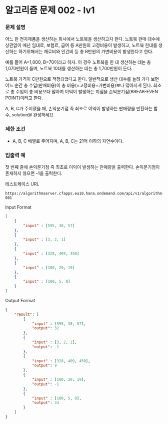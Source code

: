 # **알고리즘 문제 002 - lv1**

### **문제 설명**

어느 한 전자제품을 생산하는 회사에서 노트북을 생산하고자 한다. 노트북 판매 대수에 상관없이 매년 임대료, 보험료, 급여 등 A만원의 고정비용이 발생하고, 노트북 한대를 생산하는 하기위해서는 재료비와 인건비 등 총 B만원의 가변비용이 발생한다고 한다.

예를 들어 A=1,000, B=70이라고 하자. 이 경우 노트북을 한 대 생산하는 데는 총 1,070만원이 들며, 노트북 10대를 생산하는 데는 총 1,700만원이 든다.

노트북 가격이 C만원으로 책정되었다고 한다. 일반적으로 생산 대수를 늘려 가다 보면 어느 순간 총 수입(판매비용)이 총 비용(=고정비용+가변비용)보다 많아지게 된다. 최초로 총 수입이 총 비용보다 많아져 이익이 발생하는 지점을 손익분기점(BREAK-EVEN POINT)이라고 한다.

A, B, C가 주어졌을 때, 손익분기점 즉 최초로 이익이 발생하는 판매량을 반환하는 함수, solution을 완성하세요.

### **제한 조건**

- A, B, C 배열로 주어지며, A, B, C는 21억 이하의 자연수이다.

### **입출력 예**

첫 번째 줄에 손익분기점 즉 최초로 이익이 발생하는 판매량을 출력한다. 손익분기점이 존재하지 않으면 -1을 출력한다.

테스트케이스 URL
```url
https://algorithmserver.cfapps.eu10.hana.ondemand.com/api/v1/algorithm-001
```

Input Format
```json
[
    {
        "input" : [595, 38, 57]
    },
    {
        "input" : [3, 2, 1]
    },
    {
        "input" : [328, 409, 450]
    },
    {
        "input" : [100, 20, 19]
    },
    {
        "input" : [100, 5, 8]
    }
]
```

Output Format
```json
{
    "result": [
        {
            "input" : [595, 38, 57],
            "output": 32
        },
        {
            "input" : [3, 2, 1],
            "output": -1
        },
        {
            "input" : [328, 409, 450],
            "output": 9
        },
        {
            "input" : [100, 20, 19],
            "output": -1
        },
        {
            "input" : [100, 5, 8],
            "output": 34
        }
    ]
}
```